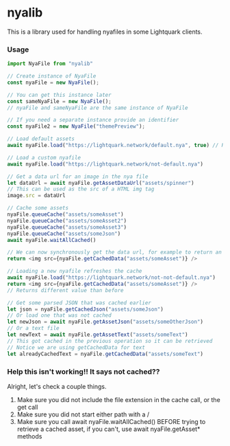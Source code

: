 # nyalib

This is a library used for handling nyafiles in some Lightquark clients.

### Usage

```js
import NyaFile from "nyalib"

// Create instance of NyaFile
const nyaFile = new NyaFile();

// You can get this instance later
const sameNyaFile = new NyaFile();
// nyaFile and sameNyaFile are the same instance of NyaFile

// If you need a separate instance provide an identifier
const nyaFile2 = new NyaFile("themePreview");

// Load default assets
await nyaFile.load("https://lightquark.network/default.nya", true) // Replace URL here

// Load a custom nyafile
await nyaFile.load("https://lightquark.network/not-default.nya")

// Get a data url for an image in the nya file
let dataUrl = await nyaFile.getAssetDataUrl("assets/spinner")
// This can be used as the src of a HTML img tag
image.src = dataUrl

// Cache some assets
nyaFile.queueCache("assets/someAsset")
nyaFile.queueCache("assets/someAsset2")
nyaFile.queueCache("assets/someAsset3")
nyaFile.queueCache("assets/someJson")
await nyaFile.waitAllCached()

// We can now synchronously get the data url, for example to return an img element directly
return <img src={nyaFile.getCachedData("assets/someAsset")} />

// Loading a new nyafile refreshes the cache
await nyaFile.load("https://lightquark.network/not-not-default.nya")
return <img src={nyaFile.getCachedData("assets/someAsset")} />
// Returns different value than before

// Get some parsed JSON that was cached earlier
let json = nyaFile.getCachedJson("assets/someJson")
// Or load one that was not cached
let newJson = await nyaFile.getAssetJson("assets/someOtherJson")
// Or a text file
let newText = await nyaFile.getAssetText("assets/someText")
// This got cached in the previous operation so it can be retrieved
// Notice we are using getCachedData for text
let alreadyCachedText = nyaFile.getCachedData("assets/someText")
```

### Help this isn't working!! It says not cached??

Alright, let's check a couple things.

1. Make sure you did not include the file extension in the cache call, or the get call
2. Make sure you did not start either path with a /
3. Make sure you call await nyaFile.waitAllCached() BEFORE trying to retrieve a cached asset, if you can't, use await nyaFile.getAsset* methods
